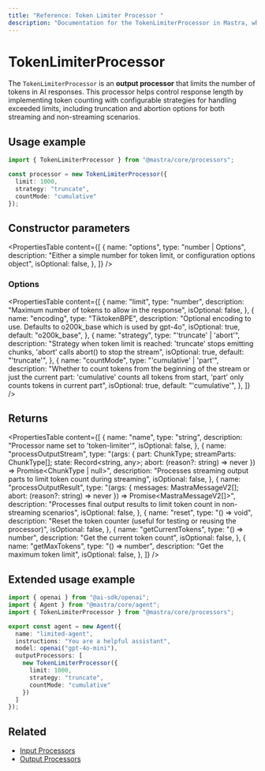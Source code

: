 ```yaml
---
title: "Reference: Token Limiter Processor "
description: "Documentation for the TokenLimiterProcessor in Mastra, which limits the number of tokens in AI responses."
---
```


# TokenLimiterProcessor

The `TokenLimiterProcessor` is an **output processor** that limits the number of tokens in AI responses. This processor helps control response length by implementing token counting with configurable strategies for handling exceeded limits, including truncation and abortion options for both streaming and non-streaming scenarios.

## Usage example

```typescript copy
import { TokenLimiterProcessor } from "@mastra/core/processors";

const processor = new TokenLimiterProcessor({
  limit: 1000,
  strategy: "truncate",
  countMode: "cumulative"
});
```

## Constructor parameters

<PropertiesTable
  content={[
    {
      name: "options",
      type: "number | Options",
      description: "Either a simple number for token limit, or configuration options object",
      isOptional: false,
    },
  ]}
/>

### Options

<PropertiesTable
  content={[
    {
      name: "limit",
      type: "number",
      description: "Maximum number of tokens to allow in the response",
      isOptional: false,
    },
    {
      name: "encoding",
      type: "TiktokenBPE",
      description: "Optional encoding to use. Defaults to o200k_base which is used by gpt-4o",
      isOptional: true,
      default: "o200k_base",
    },
    {
      name: "strategy",
      type: "'truncate' | 'abort'",
      description: "Strategy when token limit is reached: 'truncate' stops emitting chunks, 'abort' calls abort() to stop the stream",
      isOptional: true,
      default: "'truncate'",
    },
    {
      name: "countMode",
      type: "'cumulative' | 'part'",
      description: "Whether to count tokens from the beginning of the stream or just the current part: 'cumulative' counts all tokens from start, 'part' only counts tokens in current part",
      isOptional: true,
      default: "'cumulative'",
    },
  ]}
/>

## Returns

<PropertiesTable
  content={[
    {
      name: "name",
      type: "string",
      description: "Processor name set to 'token-limiter'",
      isOptional: false,
    },
    {
      name: "processOutputStream",
      type: "(args: { part: ChunkType; streamParts: ChunkType[]; state: Record<string, any>; abort: (reason?: string) => never }) => Promise<ChunkType | null>",
      description: "Processes streaming output parts to limit token count during streaming",
      isOptional: false,
    },
    {
      name: "processOutputResult",
      type: "(args: { messages: MastraMessageV2[]; abort: (reason?: string) => never }) => Promise<MastraMessageV2[]>",
      description: "Processes final output results to limit token count in non-streaming scenarios",
      isOptional: false,
    },
    {
      name: "reset",
      type: "() => void",
      description: "Reset the token counter (useful for testing or reusing the processor)",
      isOptional: false,
    },
    {
      name: "getCurrentTokens",
      type: "() => number",
      description: "Get the current token count",
      isOptional: false,
    },
    {
      name: "getMaxTokens",
      type: "() => number",
      description: "Get the maximum token limit",
      isOptional: false,
    },
  ]}
/>

## Extended usage example

```typescript filename="src/mastra/agents/limited-agent.ts" showLineNumbers copy
import { openai } from "@ai-sdk/openai";
import { Agent } from "@mastra/core/agent";
import { TokenLimiterProcessor } from "@mastra/core/processors";

export const agent = new Agent({
  name: "limited-agent",
  instructions: "You are a helpful assistant",
  model: openai("gpt-4o-mini"),
  outputProcessors: [
    new TokenLimiterProcessor({
      limit: 1000,
      strategy: "truncate",
      countMode: "cumulative"
    })
  ]
});
```

## Related

- [Input Processors](/docs/agents/input-processors)
- [Output Processors](/docs/agents/output-processors)
